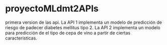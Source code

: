 # proyectoMLdmt2APIs
primera version de las api.
La API 1 implementa un modelo de predicción de riesgo de padecer diabetes mellitus tipo 2.
La API 2 implementa un modelo para predicción de el tipo de cepa de vino a partir de ciertas caracteristicas.
